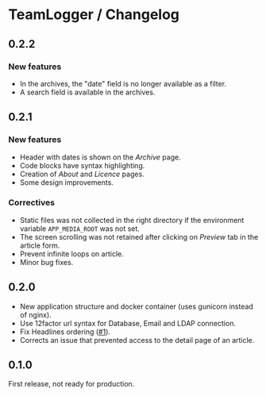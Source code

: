TeamLogger / Changelog
=====================

0.2.2
-----

### New features 

* In the archives, the "date" field is no longer available as a filter.
* A search field is available in the archives.

0.2.1
-----

### New features 

* Header with dates is shown on the _Archive_ page.
* Code blocks have syntax highlighting.
* Creation of _About_ and _Licence_ pages.
* Some design improvements.

### Correctives

* Static files was not collected in the right directory if the environment variable `APP_MEDIA_ROOT` was not set.
* The screen scrolling was not retained after clicking on _Preview_ tab in the article form.
* Prevent infinite loops on article.
* Minor bug fixes.

0.2.0
-----

* New application structure and docker container (uses gunicorn instead of nginx).
* Use 12factor url syntax for Database, Email and LDAP connection.
* Fix Headlines ordering ([#1](https://github.com/mpapillon/django-teamlogger/issues/1)).
* Corrects an issue that prevented access to the detail page of an article.

0.1.0
-----

First release, not ready for production.
